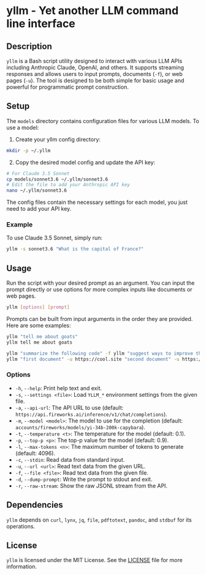 # yllm - Yet another LLM command line interface

## Description

`yllm` is a Bash script utility designed to interact with various LLM APIs including Anthropic Claude, OpenAI, and others. It supports streaming responses and allows users to input prompts, documents (`-f`), or web pages (`-u`). The tool is designed to be both simple for basic usage and powerful for programmatic prompt construction.

## Setup

The `models` directory contains configuration files for various LLM models. To use a model:

1. Create your yllm config directory:
```bash
mkdir -p ~/.yllm
```

2. Copy the desired model config and update the API key:
```bash
# For Claude 3.5 Sonnet
cp models/sonnet3.6 ~/.yllm/sonnet3.6
# Edit the file to add your Anthropic API key
nano ~/.yllm/sonnet3.6
```

The config files contain the necessary settings for each model, you just need to add your API key.

### Example

To use Claude 3.5 Sonnet, simply run:

```bash
yllm -s sonnet3.6 "What is the capital of France?"
```

## Usage

Run the script with your desired prompt as an argument. You can input the prompt directly or use options for more complex inputs like documents or web pages.

```bash
yllm [options] [prompt]
```

Prompts can be built from input arguments in the order they are provided. Here are some examples:

```bash
yllm "tell me about goats"
yllm tell me about goats
```

```bash
yllm "summarize the following code" -f yllm "suggest ways to improve the documentation:" -f README.md
yllm "first document" -u https://cool.site "second document" -u https://xxxx.com "compare the two documents"
```

### Options

- `-h`, `--help`: Print help text and exit.
- `-s`, `--settings <file>`: Load `YLLM_*` environment settings from the given file.
- `-a`, `--api-url`: The API URL to use (default: `https://api.fireworks.ai/inference/v1/chat/completions`).
- `-m`, `--model <model>`: The model to use for the completion (default: `accounts/fireworks/models/yi-34b-200k-capybara`).
- `-t`, `--temperature <t>`: The temperature for the model (default: 0.1).
- `-p`, `--top-p <p>`: The top-p value for the model (default: 0.9).
- `-l`, `--max-tokens <n>`: The maximum number of tokens to generate (default: 4096).
- `-c`, `--stdin`: Read data from standard input.
- `-u`, `--url <url>`: Read text data from the given URL.
- `-f`, `--file <file>`: Read text data from the given file.
- `-d`, `--dump-prompt`: Write the prompt to stdout and exit.
- `-r`, `--raw-stream`: Show the raw JSONL stream from the API.

## Dependencies

`yllm` depends on `curl`, `lynx`, `jq`, `file`, `pdftotext`, `pandoc`, and `stdbuf` for its operations.

## License

`yllm` is licensed under the MIT License. See the [LICENSE](LICENSE) file for more information.

